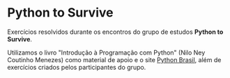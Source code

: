 # Python to Survive

Exercícios resolvidos durante os encontros do grupo de estudos <b>Python to Survive</b>.

Utilizamos o livro "Introdução à Programação com Python" (Nilo Ney Coutinho Menezes) como material de apoio e o site [Python Brasil](https://wiki.python.org.br/ListaDeExercicios), além de exercícios criados pelos participantes do grupo.
